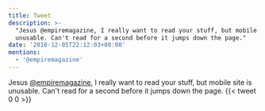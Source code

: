 ```yaml
---
title: Tweet
description: >-
  "Jesus @empiremagazine, I really want to read your stuff, but mobile site is
  unusable. Can't read for a second before it jumps down the page."
date: '2016-12-05T22:12:03+00:00'
mentions:
  - '@empiremagazine'
---
```

Jesus [@empiremagazine](https://twitter.com/@empiremagazine), I really want to read your stuff, but mobile site is unusable. Can't read for a second before it jumps down the page.
      {{< tweet 0 0 >}}
    
